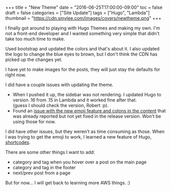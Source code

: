 +++
title = "New Theme"
date = "2016-06-25T17:00:00-09:00"
toc = false
draft = false
categories = ["Site Update"]
tags = ["Hugo", "Lambda"]
thumbnail = "https://cdn.smylee.com/images/covers/newtheme.png"
+++

I finally got around to playing with Hugo Themes and making my own. I'm not a front-end developer and I wanted something very simple that didn't take too much time to make.

Used bootstrap and updated the colors and that's about it. I also updated the logo to change the blue eyes to brown, but I don't think the CDN has picked up the changes yet.

I have yet to make images for the posts, they will just stay the defaults for right now.

I did have a couple issues with updating the theme.

* When I pushed it up, the sidebar was not rendering. I updated Hugo to version .16 from .15 in Lambda and it worked fine after that.<br>(guess I should check the version, Robert :p).
* Found an <a href="https://github.com/spf13/hugo/issues/2198" target="_blank" rel="nofollow">issue with the new emoji feature and colons in the content</a> that was already reported but not yet fixed in the release version. Won't be using those for now.

I did have other issues, but they weren't as time consuming as those. When I was trying to get the emoji to work, I learned a new feature of Hugo, <a href="https://gohugo.io/extras/shortcodes/" target="_blank" rel="nofollow">shortcodes</a>.

There are some other things I want to add:

* category and tag when you hover over a post on the main page
* category and tag in the footer
* next/prev post from a page

But for now... I will get back to learning more AWS things. :)
